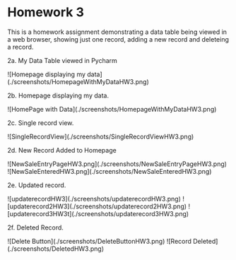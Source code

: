 <h1>Homework 3</h1>
<p>This is a homework assignment demonstrating a data table being viewed in a web browser, showing just one record, adding a new record and deleteing a record. </p>
<p>2a. My Data Table viewed in Pycharm</p>
![Homepage displaying my data](./screenshots/HomepageWithMyDataHW3.png)
<p>2b. Homepage displaying my data.</p>
![HomePage with Data](./screenshots/HomepageWithMyDataHW3.png)
<p>2c. Single record view.</p>
![SingleRecordView](./screenshots/SingleRecordViewHW3.png)
<p>2d. New Record Added to Homepage</p>
![NewSaleEntryPageHW3.png](./screenshots/NewSaleEntryPageHW3.png)
![NewSaleEnteredHW3.png](./screenshots/NewSaleEnteredHW3.png)
<p>2e. Updated record.</p>
![updaterecordHW3](./screenshots/updaterecordHW3.png)
![updaterecord2HW3](./screenshots/updaterecord2HW3.png)
![updaterecord3HW3t](./screenshots/updaterecord3HW3.png)
<p>2f. Deleted Record.</p>
![Delete Button](./screenshots/DeleteButtonHW3.png)
![Record Deleted](./screenshots/DeletedHW3.png)

